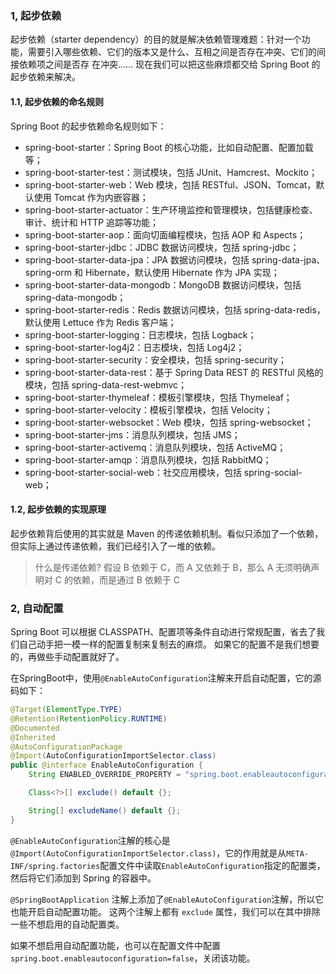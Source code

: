 ### 1, 起步依赖
起步依赖（starter dependency）的目的就是解决依赖管理难题：针对一个功能，需要引入哪些依赖、它们的版本又是什么、互相之间是否存在冲突、它们的间接依赖项之间是否存
在冲突……
现在我们可以把这些麻烦都交给 Spring Boot 的起步依赖来解决。

#### 1.1, 起步依赖的命名规则
Spring Boot 的起步依赖命名规则如下：
- spring-boot-starter：Spring Boot 的核心功能，比如自动配置、配置加载等；
- spring-boot-starter-test：测试模块，包括 JUnit、Hamcrest、Mockito；
- spring-boot-starter-web：Web 模块，包括 RESTful、JSON、Tomcat，默认使用 Tomcat 作为内嵌容器；
- spring-boot-starter-actuator：生产环境监控和管理模块，包括健康检查、审计、统计和 HTTP 追踪等功能；
- spring-boot-starter-aop：面向切面编程模块，包括 AOP 和 Aspects；
- spring-boot-starter-jdbc：JDBC 数据访问模块，包括 spring-jdbc；
- spring-boot-starter-data-jpa：JPA 数据访问模块，包括 spring-data-jpa、spring-orm 和 Hibernate，默认使用 Hibernate 作为 JPA 实现；
- spring-boot-starter-data-mongodb：MongoDB 数据访问模块，包括 spring-data-mongodb；
- spring-boot-starter-redis：Redis 数据访问模块，包括 spring-data-redis，默认使用 Lettuce 作为 Redis 客户端；
- spring-boot-starter-logging：日志模块，包括 Logback；
- spring-boot-starter-log4j2：日志模块，包括 Log4j2；
- spring-boot-starter-security：安全模块，包括 spring-security；
- spring-boot-starter-data-rest：基于 Spring Data REST 的 RESTful 风格的模块，包括 spring-data-rest-webmvc；
- spring-boot-starter-thymeleaf：模板引擎模块，包括 Thymeleaf；
- spring-boot-starter-velocity：模板引擎模块，包括 Velocity；
- spring-boot-starter-websocket：Web 模块，包括 spring-websocket；
- spring-boot-starter-jms：消息队列模块，包括 JMS；
- spring-boot-starter-activemq：消息队列模块，包括 ActiveMQ；
- spring-boot-starter-amqp：消息队列模块，包括 RabbitMQ；
- spring-boot-starter-social-web：社交应用模块，包括 spring-social-web；

#### 1.2, 起步依赖的实现原理
起步依赖背后使用的其实就是 Maven 的传递依赖机制。看似只添加了一个依赖，但实际上通过传递依赖，我们已经引入了一堆的依赖。
> 什么是传递依赖? 
> 假设 B 依赖于 C，而 A 又依赖于 B，那么 A 无须明确声明对 C 的依赖，而是通过 B 依赖于 C

### 2, 自动配置
Spring Boot 可以根据 CLASSPATH、配置项等条件自动进行常规配置，省去了我们自己动手把一模一样的配置复制来复制去的麻烦。
如果它的配置不是我们想要的，再做些手动配置就好了。

在SpringBoot中，使用`@EnableAutoConfiguration`注解来开启自动配置，它的源码如下：
```java
@Target(ElementType.TYPE)
@Retention(RetentionPolicy.RUNTIME)
@Documented
@Inherited
@AutoConfigurationPackage
@Import(AutoConfigurationImportSelector.class)
public @interface EnableAutoConfiguration {
    String ENABLED_OVERRIDE_PROPERTY = "spring.boot.enableautoconfiguration";

    Class<?>[] exclude() default {};

    String[] excludeName() default {};
}
```
`@EnableAutoConfiguration`注解的核心是`@Import(AutoConfigurationImportSelector.class)`，它的作用就是从`META-INF/spring.factories`配置文件中读取`EnableAutoConfiguration`指定的配置类，然后将它们添加到 Spring 的容器中。

`@SpringBootApplication` 注解上添加了`@EnableAutoConfiguration`注解，所以它也能开启自动配置功能。 
这两个注解上都有 `exclude` 属性，我们可以在其中排除一些不想启用的自动配置类。

如果不想启用自动配置功能，也可以在配置文件中配置 `spring.boot.enableautoconfiguration=false`，关闭该功能。